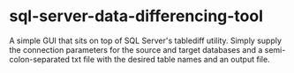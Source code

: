 # sql-server-data-differencing-tool
A simple GUI that sits on top of SQL Server's tablediff utility.
Simply supply the connection parameters for the source and target databases and a semi-colon-separated txt file with the desired table names and an output file.